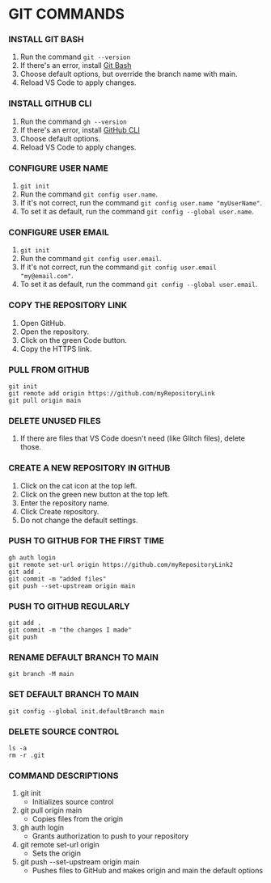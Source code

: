 # GIT COMMANDS
### INSTALL GIT BASH

1. Run the command `git --version`
2. If there's an error, install [Git Bash](https://git-scm.com/)
3. Choose default options, but override the branch name with main.
4. Reload VS Code to apply changes.

### INSTALL GITHUB CLI

1. Run the command `gh --version`
2. If there's an error, install [GitHub CLI](https://cli.github.com/)
3. Choose default options.
4. Reload VS Code to apply changes.

### CONFIGURE USER NAME

1. `git init`
2. Run the command `git config user.name`.
3. If it's not correct, run the command `git config user.name "myUserName"`.
4. To set it as default, run the command `git config --global user.name`.

### CONFIGURE USER EMAIL

1. `git init`
2. Run the command `git config user.email`.
3. If it's not correct, run the command `git config user.email "my@email.com"`.
4. To set it as default, run the command `git config --global user.email`.

### COPY THE REPOSITORY LINK

1. Open GitHub.
2. Open the repository.
3. Click on the green Code button.
4. Copy the HTTPS link.

### PULL FROM GITHUB
```
git init
git remote add origin https://github.com/myRepositoryLink
git pull origin main
```

### DELETE UNUSED FILES

1. If there are files that VS Code doesn't need (like Glitch files), delete those.

### CREATE A NEW REPOSITORY IN GITHUB

1.  Click on the cat icon at the top left.
2.  Click on the green new button at the top left.
3.  Enter the repository name.
4.  Click Create repository.
5.  Do not change the default settings.

### PUSH TO GITHUB FOR THE FIRST TIME
```
gh auth login 
git remote set-url origin https://github.com/myRepositoryLink2
git add .
git commit -m "added files"
git push --set-upstream origin main
```

### PUSH TO GITHUB REGULARLY
```
git add .
git commit -m "the changes I made"
git push
```

### RENAME DEFAULT BRANCH TO MAIN

`git branch -M main`

### SET DEFAULT BRANCH TO MAIN

`git config --global init.defaultBranch main`

### DELETE SOURCE CONTROL
```
ls -a
rm -r .git
```

### COMMAND DESCRIPTIONS
1. git init
   - Initializes source control 
2. git pull origin main
   - Copies files from the origin
3. gh auth login
   - Grants authorization to push to your repository
4. git remote set-url origin
   - Sets the origin
5. git push --set-upstream origin main
   - Pushes files to GitHub and makes origin and main the default options

